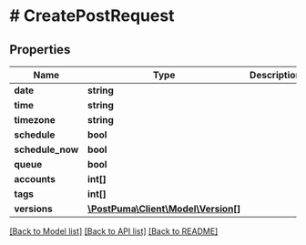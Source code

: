 # # CreatePostRequest

## Properties

Name | Type | Description | Notes
------------ | ------------- | ------------- | -------------
**date** | **string** |  | [optional]
**time** | **string** |  | [optional]
**timezone** | **string** |  | [optional]
**schedule** | **bool** |  | [optional]
**schedule_now** | **bool** |  | [optional]
**queue** | **bool** |  | [optional]
**accounts** | **int[]** |  | [optional]
**tags** | **int[]** |  | [optional]
**versions** | [**\PostPuma\Client\Model\Version[]**](Version.md) |  | [optional]

[[Back to Model list]](../../README.md#models) [[Back to API list]](../../README.md#endpoints) [[Back to README]](../../README.md)

